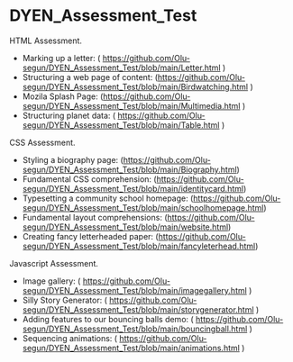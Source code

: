 # DYEN_Assessment_Test

HTML Assessment.

- Marking up a letter: ( https://github.com/Olu-segun/DYEN_Assessment_Test/blob/main/Letter.html )
- Structuring a web page of content: (https://github.com/Olu-segun/DYEN_Assessment_Test/blob/main/Birdwatching.html )
- Mozila Splash Page: (https://github.com/Olu-segun/DYEN_Assessment_Test/blob/main/Multimedia.html )
- Structuring planet data: ( https://github.com/Olu-segun/DYEN_Assessment_Test/blob/main/Table.html )



CSS Assessment.

- Styling a biography page: (https://github.com/Olu-segun/DYEN_Assessment_Test/blob/main/Biography.html)
- Fundamental CSS comprehension: (https://github.com/Olu-segun/DYEN_Assessment_Test/blob/main/identitycard.html)
- Typesetting a community school homepage: (https://github.com/Olu-segun/DYEN_Assessment_Test/blob/main/schoolhomepage.html)
- Fundamental layout comprehensions: (https://github.com/Olu-segun/DYEN_Assessment_Test/blob/main/website.html)
- Creating fancy letterheaded paper: (https://github.com/Olu-segun/DYEN_Assessment_Test/blob/main/fancyleterhead.html)


Javascript Assessment.

- Image gallery: ( https://github.com/Olu-segun/DYEN_Assessment_Test/blob/main/imagegallery.html )
- Silly Story Generator: ( https://github.com/Olu-segun/DYEN_Assessment_Test/blob/main/storygenerator.html )
- Adding features to our bouncing balls demo: ( https://github.com/Olu-segun/DYEN_Assessment_Test/blob/main/bouncingball.html )
- Sequencing animations: ( https://github.com/Olu-segun/DYEN_Assessment_Test/blob/main/animations.html )



